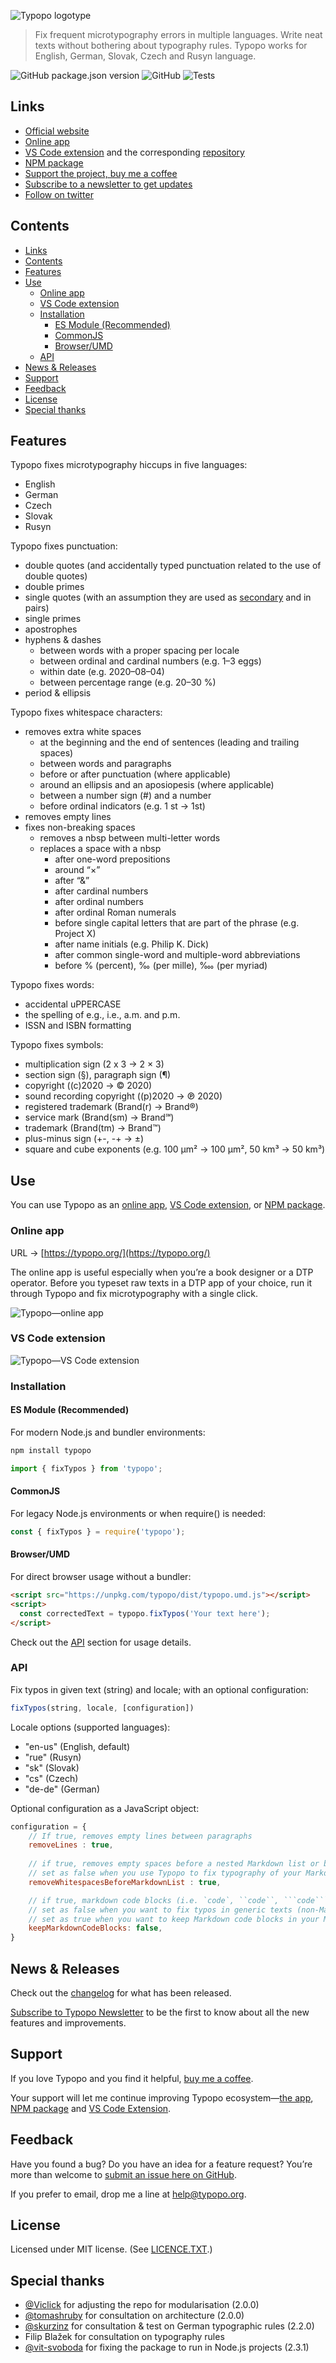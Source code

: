 ![Typopo logotype](assets/typopo--logotype--2020.svg "Typopo logotype")


> Fix frequent microtypography errors in multiple languages. Write neat texts without bothering about typography rules. Typopo works for English, German, Slovak, Czech and Rusyn language.

![GitHub package.json version](https://img.shields.io/github/package-json/v/surfinzap/typopo?color=7b00cb&style=flat)
![GitHub](https://img.shields.io/github/license/surfinzap/typopo?color=7b00cb&style=flat)
![Tests](https://img.shields.io/endpoint?url=https://raw.githubusercontent.com/surfinzap/typopo/main/tests-status.json)


## Links
- [Official website](https://typopo.org)
- [Online app](https://typopo.org/app)
- [VS Code extension](https://marketplace.visualstudio.com/items?itemName=brano.typopo-vscode) and the corresponding [repository](https://github.com/surfinzap/typopo-vscode)
- [NPM package](https://www.npmjs.com/package/typopo)
- [Support the project, buy me a coffee](https://ko-fi.com/branosandala)
- [Subscribe to a newsletter to get updates](https://buttondown.email/Typopo)
- [Follow on twitter](https://twitter.com/typopo_app)

## Contents
- [Links](#links)
- [Contents](#contents)
- [Features](#features)
- [Use](#use)
	- [Online app](#online-app)
	- [VS Code extension](#vs-code-extension)
	- [Installation](#installation)
		- [ES Module (Recommended)](#es-module-recommended)
		- [CommonJS](#commonjs)
		- [Browser/UMD](#browserumd)
	- [API](#api)
- [News \& Releases](#news-releases)
- [Support](#support)
- [Feedback](#feedback)
- [License](#license)
- [Special thanks](#special-thanks)

## Features
Typopo fixes microtypography hiccups in five languages:
- English
- German
- Czech
- Slovak
- Rusyn

Typopo fixes punctuation:
- double quotes (and accidentally typed punctuation related to the use of double quotes)
- double primes
- single quotes (with an assumption they are used as [secondary](https://en.wikipedia.org/wiki/Quotation_mark#Summary_table_for_various_languages) and in pairs)
- single primes
- apostrophes
- hyphens & dashes
	- between words with a proper spacing per locale 
	- between ordinal and cardinal numbers (e.g. 1–3 eggs)
	- within date (e.g. 2020–08–04)
	- between percentage range (e.g. 20–30 %)
- period & ellipsis

Typopo fixes whitespace characters:
- removes extra white spaces
	- at the beginning and the end of sentences (leading and trailing spaces)
	- between words and paragraphs
	- before or after punctuation (where applicable)
	- around an ellipsis and an aposiopesis (where applicable)
	- between a number sign (#) and a number
	- before ordinal indicators (e.g. 1 st → 1st)
- removes empty lines
- fixes non-breaking spaces
	- removes a nbsp between multi-letter words
	- replaces a space with a nbsp
		- after one-word prepositions
		- around “×”
		- after “&”
		- after cardinal numbers
		- after ordinal numbers
		- after ordinal Roman numerals
		- before single capital letters that are part of the phrase (e.g. Project X)
		- after name initials (e.g. Philip K. Dick)
		- after common single-word and multiple-word abbreviations
		- before % (percent), ‰ (per mille), ‱ (per myriad)

Typopo fixes words:
- accidental uPPERCASE
- the spelling of e.g., i.e., a.m. and p.m.
- ISSN and ISBN formatting

Typopo fixes symbols:
- multiplication sign (2 x 3 → 2 × 3)
- section sign (§), paragraph sign (¶)
- copyright ((c)2020 → © 2020)
- sound recording copyright ((p)2020 → ℗ 2020)
- registered trademark (Brand(r) → Brand®)
- service mark (Brand(sm) → Brand℠)
- trademark (Brand(tm) → Brand™)
- plus-minus sign (+-, -+ → ±)
- square and cube exponents (e.g. 100 µm² → 100 µm², 50 km³ → 50 km³)

## Use

You can use Typopo as an [online app](#online-app), [VS Code extension](#vs-code-extension), or [NPM package](#npm-package).



### Online app
URL → [https://typopo.org/](https://typopo.org/)

The online app is useful especially when you’re a book designer or a DTP operator. Before you typeset raw texts in a DTP app of your choice, run it through Typopo and fix microtypography with a single click.

![Typopo—online app](assets/typopo--screenshot--20-09.png "Typopo—online app")



### VS Code extension
![Typopo—VS Code extension](assets/typopo--vs-code-animation--html.gif "VS code extension")


### Installation

#### ES Module (Recommended)
For modern Node.js and bundler environments:
```bash
npm install typopo
```
```javascript
import { fixTypos } from 'typopo';
```

#### CommonJS
For legacy Node.js environments or when require() is needed:
```javascript
const { fixTypos } = require('typopo');
```

#### Browser/UMD
For direct browser usage without a bundler:
```html
<script src="https://unpkg.com/typopo/dist/typopo.umd.js"></script>
<script>
  const correctedText = typopo.fixTypos('Your text here');
</script>
```

Check out the [API](#api) section for usage details.


### API
Fix typos in given text (string) and locale; with an optional configuration:
```javascript
fixTypos(string, locale, [configuration])
```

Locale options (supported languages):
- "en-us" (English, default)
- "rue" (Rusyn)
- "sk" (Slovak)
- "cs" (Czech)
- "de-de" (German)

Optional configuration as a JavaScript object:
```javascript
configuration = {
	// If true, removes empty lines between paragraphs
	removeLines : true, 
  
	// if true, removes empty spaces before a nested Markdown list or blockquote; 
	// set as false when you use Typopo to fix typography of your Markdown files and you want to keep the nesting
	removeWhitespacesBeforeMarkdownList : true, 

	// if true, markdown code blocks (i.e. `code`, ``code``, ```code```) will be ignored from being identified as incorrectly used single quote or double quote pairs
	// set as false when you want to fix typos in generic texts (non-Markdown files)
	// set as true when you want to keep Markdown code blocks in your Markdown files
	keepMarkdownCodeBlocks: false,
}
```






## News & Releases
Check out the [changelog](CHANGELOG.md) for what has been released.

[Subscribe to Typopo Newsletter](https://buttondown.email/Typopo) to be the first to know about all the new features and improvements.



## Support
If you love Typopo and you find it helpful, [buy me a coffee](https://ko-fi.com/branosandala).

Your support will let me continue improving Typopo ecosystem—[the app](https://typopo.org), [NPM package](https://www.npmjs.com/package/typopo) and [VS Code Extension](https://marketplace.visualstudio.com/items?itemName=brano.typopo-vscode).


## Feedback
Have you found a bug? Do you have an idea for a feature request? You’re more than welcome to [submit an issue here on GitHub](https://github.com/surfinzap/typopo/issues/new/choose).

If you prefer to email, drop me a line at <help@typopo.org>.


## License
Licensed under MIT license. (See [LICENCE.TXT](//github.com/surfinzap/typopo/blob/master/LICENSE.txt).)


## Special thanks
- [@Viclick](https://github.com/vilemj-Viclick) for adjusting the repo for modularisation (2.0.0)
- [@tomashruby](https://github.com/tomashruby) for consultation on architecture (2.0.0)
- [@skurzinz](https://github.com/skurzinz) for consultation & test on German typographic rules (2.2.0)
- Filip Blažek for consultation on typography rules
- [@vit-svoboda](https://github.com/vit-svoboda) for fixing the package to run in Node.js projects (2.3.1)
